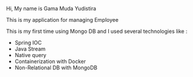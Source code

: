 Hi, My name is Gama Muda Yudistira

This is my application for managing Employee

This is my first time using Mongo DB and I used several technologies like :

- Spring IOC
- Java Stream
- Native query
- Containerization with Docker
- Non-Relational DB with MongoDB
